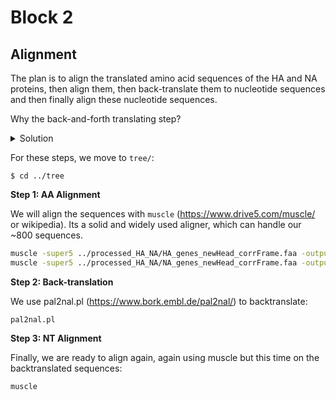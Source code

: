 # Block 2

## Alignment

The plan is to align the translated amino acid sequences of the HA and NA proteins, then align them, then back-translate them to nucleotide sequences and then finally align these nucleotide sequences.

Why the back-and-forth translating step?
<details>
  <summary>
    Solution
  </summary>
There are 2 main reasons for this:
  
a) AA sequences are more conserved. Due to the degeneracy of the genetic code (multiple codons can code for the same amino acid), the nucleotide sequence of a gene evolves much faster than its corresponding amino acid sequence. The third position in a codon (the "wobble base") can often change without affecting the protein at all. Therefore, IN SOME CASES, aligning the nucleotide sequence can give a more detailed picture of the true evolutionary history. However...

b) Since the fundamental unit of a protein is the **codon** (a triplet of nucleotides), keeping the frame is essential for aligning. Hence, if we would align 2 nucleotide sequences right away, the aligner might introduce gaps and therefore shift one of the sequences, completely removing the codon information.

By going back and forth like the way we do this, we avoid b) while having the nice advantages of a).
  
</details>

For these steps, we move to `tree/`:

`$ cd ../tree`

**Step 1: AA Alignment**

We will align the sequences with `muscle` (https://www.drive5.com/muscle/ or wikipedia). Its a solid and widely used aligner, which can handle our ~800 sequences. 

```bash
muscle -super5 ../processed_HA_NA/HA_genes_newHead_corrFrame.faa -output HA_genes_aligned.aln;
muscle -super5 ../processed_HA_NA/NA_genes_newHead_corrFrame.faa -output NA_genes_aligned.aln;

```



**Step 2: Back-translation**

We use pal2nal.pl (https://www.bork.embl.de/pal2nal/) to backtranslate:

```
pal2nal.pl
```



**Step 3: NT Alignment**

Finally, we are ready to align again, again using muscle but this time on the backtranslated sequences:

```
muscle
```

